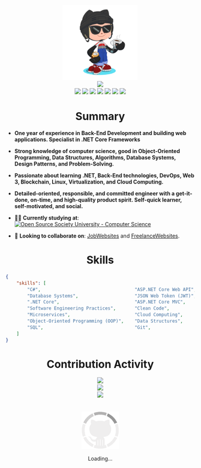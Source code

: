 <div align="center">
    <img src="GitHub.png" height="200">
</div>
<div align="center">
    <img src="https://readme-typing-svg.herokuapp.com/?color=6FDA44&size=40&center=true&vCenter=true&width=1000&height=50&lines=Hi+👋+I+am+Ahmed;Back-End+Engineer+@+Axapta.+Ltd;Freelancer+.NET+Engineer;Open-Source+Enthusiast">
</div>
<div align="center">
    <a href="https://raw.githubusercontent.com/SWE-Ahmed-Osman/SWE-Ahmed-Osman/master/RESUME/RESUME.pdf"><img src="https://img.shields.io/badge/SWE-RESUME-6FDA44"></a>
    <a href="https://www.linkedin.com/in/SWE-Ahmed-Osman/"><img src="https://img.shields.io/badge/LinkedIn-0077b5?logo=linkedin"></a>
    <a href="https://leetcode.com/ahmedfathydev/"><img src="https://img.shields.io/badge/LeetCode-070707?logo=leetcode"></a>
    <a href="https://www.hackerrank.com/profile/ahmedfathydev"><img src="https://img.shields.io/badge/HackerRank-000000?logo=hackerrank"></a>
    <a href="https://www.upwork.com/freelancers/sweahmedosman"><img src="https://img.shields.io/badge/Upwork-494949?logo=upwork"></a>
    <a href="https://stackoverflow.com/users/11837259/ahmed-fathy"><img src="https://img.shields.io/badge/Stack Overflow-f48024?logo=stackoverflow&logoColor=white"></a>
    <a href="https://t.me/SWE_Ahmed_Osman"><img src="https://img.shields.io/badge/Telegram-0088cc?logo=telegram"></a>
</div>


<h1 align="center">Summary</h1>

* **One year of experience in Back-End Development and building web applications. Specialist in .NET Core Frameworks**

* **Strong knowledge of computer science, good in Object-Oriented Programming, Data Structures, Algorithms, Database Systems, Design Patterns, and Problem-Solving.**

* **Passionate about learning .NET, Back-End technologies, DevOps, Web 3, Blockchain, Linux, Virtualization, and Cloud Computing.**

* **Detailed-oriented, responsible, and committed engineer with a get-it-done, on-time, and high-quality product spirit. Self-quick learner, self-motivated, and social.**

* 👨‍🏫 **Currently studying at**: <a href="https://github.com/ossu/computer-science"><img alt="Open Source Society University - Computer Science" src="https://img.shields.io/badge/OSSU-computer--science-blue"></a>

* 🔭 **Looking to collaborate on**: [JobWebsites](https://gist.github.com/SWE-Ahmed-Osman/950f28910c9a3804c8d39d8d5f042916) and [FreelanceWebsites](https://gist.github.com/SWE-Ahmed-Osman/0861a0a926bfd5c1b0e85dd827c1efe9).

<!-- * 🔭 **Looking to collaborate on**: [LeetCode-Solutions](https://github.com/SWE-Ahmed-Osman/LeetCode-Solutions), [HackerRank-Solutions](https://github.com/SWE-Ahmed-Osman/HackerRank-Solutions), and [Codeforces-Solutions](https://github.com/SWE-Ahmed-Osman/Codeforces-Solutions).

* 🔭 **I’m currently working on**: [BookStore.MVC](https://github.com/SWE-Ahmed-Osman/BookStore.MVC).
* 🔭 **Looking to collaborate on**: [Fathy.Common](https://github.com/SWE-Ahmed-Osman/Fathy.Common).
* 🌱 **Currently learning**: `Object-Oriented`.
* 💬 **Ask me about**: `.NET`.
* 📫 **How to reach me**: Catch and follow me from the `above links 👆`, in addition to `follow me here`.
* 🤔 **Currently open to work**: [RESUME](https://raw.githubusercontent.com/SWE-Ahmed-Osman/SWE-Ahmed-Osman/main/RESUME.pdf). -->


<h1 align="center">Skills</h1>

```json
{
    "skills": [
        "C#",                                   "ASP.NET Core Web API",     "Entity Framework Core",
        "Database Systems",                     "JSON Web Token (JWT)",     "Language Integrated Query (LINQ)",
        ".NET Core",                            "ASP.NET Core MVC",         "Microsoft Azure",
        "Software Engineering Practices",       "Clean Code",               "Unit Testing",
        "Microservices",                        "Cloud Computing",          "Problem Solving",
        "Object-Oriented Programming (OOP)",    "Data Structures",          "Algorithms",
        "SQL",                                  "Git",                      "Unix / Linux"
    ]
}
```


<div align="center">
    <h1>Contribution Activity</h1>
    <img src="https://github-readme-streak-stats.herokuapp.com/?user=SWE-Ahmed-Osman&theme=dark&date_format=d-m-Y&currStreakLabel=6FDA44&fire=6FDA44&ring=6FDA44" width="500">
    <br>
    <img src="https://github-readme-stats.vercel.app/api/?username=SWE-Ahmed-Osman&show=reviews,discussions_started,discussions_answered,prs_merged,prs_merged_percentage&title_color=6FDA44&text_color=FFFFFF&show_icons=true&icon_color=6FDA44&include_all_commits=true&count_private=true&theme=dark" width="500">
    <br>
    <img src="https://github-readme-stats.vercel.app/api/top-langs/?username=SWE-Ahmed-Osman&layout=donut&theme=dark&title_color=6FDA44" width="500">
</div>
<br>
<br>
<div align="center">
    <img src="GitHub.gif" height="100">
    <p>Loading...</p>
</div>
